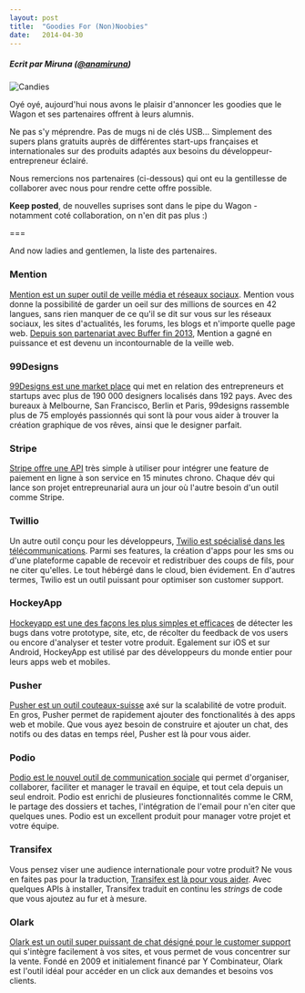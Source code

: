 ```yaml
---
layout: post
title:  "Goodies For (Non)Noobies"
date:   2014-04-30
---
```



##### Ecrit par Miruna (<a href="https://twitter.com/anamiruna" target="_blank"><span class="red bold">@anamiruna</span></a>)

![Candies](/assets/blog/candies.png)

Oyé oyé, aujourd'hui nous avons le plaisir d'annoncer les goodies que le Wagon et ses partenaires offrent à leurs alumnis.

Ne pas s'y méprendre. Pas de mugs ni de clés USB... Simplement des supers plans gratuits auprès de différentes start-ups françaises et internationales sur des produits adaptés aux besoins du développeur-entrepreneur éclairé.

Nous remercions nos partenaires (ci-dessous) qui ont eu la gentillesse de collaborer avec nous pour rendre cette offre possible.

**Keep posted**, de nouvelles suprises sont dans le pipe du Wagon - notamment coté collaboration, on n'en dit pas plus :)

===

And now ladies and gentlemen, la liste des partenaires.

### Mention

[Mention est un super outil de veille média et réseaux sociaux](https://fr.mention.com/). Mention vous donne la possibilité de garder un oeil sur des millions de sources en 42 langues, sans rien manquer de ce qu'il se dit sur vous sur les réseaux sociaux, les sites d'actualités, les forums, les blogs et n'importe quelle page web. [Depuis son partenariat avec Buffer fin 2013](http://techcrunch.com/2013/12/18/mention-becomes-a-full-fledged-media-monitoring-tool-with-buffer-integration/), Mention a gagné en puissance et est devenu un incontournable de la veille web.


### 99Designs

[99Designs est une market place](http://99designs.fr/) qui met en relation des entrepreneurs et startups avec plus de 190 000 designers localisés dans 192 pays. Avec des bureaux à Melbourne, San Francisco, Berlin et Paris, 99designs rassemble plus de 75 employés passionnés qui sont là pour vous aider à trouver la création graphique de vos rêves, ainsi que le designer parfait.

### Stripe

[Stripe offre une API](https://stripe.com/fr) très simple à utiliser pour intégrer une feature de paiement en ligne à son service en 15 minutes chrono. Chaque dév qui lance son projet entrepreunarial aura un jour où l'autre besoin d'un outil comme Stripe.

### Twillio

Un autre outil conçu pour les développeurs, [Twilio est spécialisé dans les télécommunications](http://www.twilio.com/). Parmi ses features, la création d'apps pour les sms ou d'une plateforme capable de recevoir et redistribuer des coups de fils, pour ne citer qu'elles. Le tout hébérgé dans le cloud, bien évidement. En d'autres termes, Twilio est un outil puissant pour optimiser son customer support.


### HockeyApp

[Hockeyapp est une des façons les plus simples et efficaces](http://hockeyapp.net/) de détecter les bugs dans votre prototype, site, etc, de récolter du feedback de vos users ou encore d'analyser et tester votre produit. Egalement sur iOS et sur Android, HockeyApp est utilisé par des développeurs du monde entier pour leurs apps web et mobiles.

### Pusher

[Pusher est un outil couteaux-suisse](http://pusher.com/) axé sur la scalabilité de votre produit. En gros, Pusher permet de rapidement ajouter des fonctionalités à des apps web et mobile. Que vous ayez besoin de construire et ajouter un chat, des notifs ou des datas en temps réel, Pusher est là pour vous aider.

### Podio

[Podio est le nouvel outil de communication sociale](https://company.podio.com) qui permet d'organiser, collaborer, faciliter et manager le travail en équipe, et tout cela depuis un seul endroit. Podio est enrichi de plusieures fonctionnalités comme le CRM, le partage des dossiers et taches, l'intégration de l'email pour n'en citer que quelques unes. Podio est un excellent produit pour manager votre projet et votre équipe.

### Transifex

Vous pensez viser une audience internationale pour votre produit? Ne vous en faites pas pour la traduction, [Transifex est là pour vous aider](https://www.transifex.com). Avec quelques APIs à installer, Transifex traduit en continu les *strings* de code que vous ajoutez au fur et à mesure.

### Olark

[Olark est un outil super puissant de chat désigné pour le customer support](http://www.olark.com/) qui s'intègre facilement à vos sites, et vous permet de vous concentrer sur la vente. Fondé en 2009 et initialement financé par Y Combinateur, Olark est l'outil idéal pour accéder en un click aux demandes et besoins vos clients.
